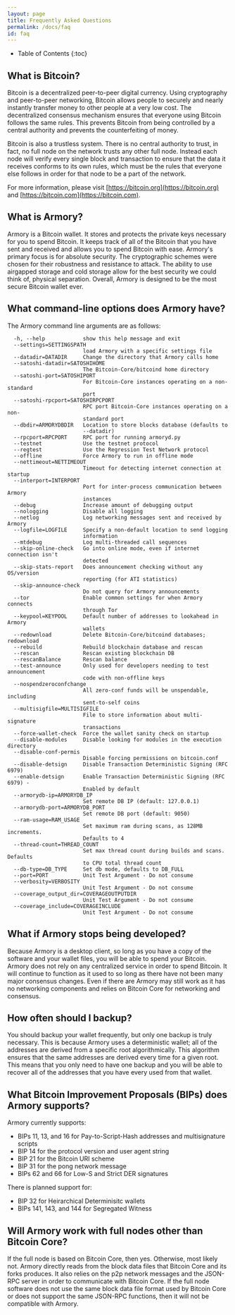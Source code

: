 ```yaml
---
layout: page
title: Frequently Asked Questions
permalink: /docs/faq
id: faq
---
```


* Table of Contents
{:toc}

## What is Bitcoin?

Bitcoin is a decentralized peer-to-peer digital currency. Using cryptography and peer-to-peer networking, Bitcoin allows people to securely and nearly instantly transfer money to other people at a very low cost. The decentralized consensus mechanism ensures that everyone using Bitcoin follows the same rules. This prevents Bitcoin from being controlled by a central authority and prevents the counterfeiting of money.

Bitcoin is also a trustless system. There is no central authority to trust, in fact, no full node on the network trusts any other full node. Instead each node will verify every single block and transaction to ensure that the data it receives conforms to its own rules, which must be the rules that everyone else follows in order for that node to be a part of the network.

For more information, please visit [https://bitcoin.org](https://bitcoin.org) and [https://bitcoin.com](https://bitcoin.com).

## What is Armory?

Armory is a Bitcoin wallet. It stores and protects the private keys necessary for you to spend Bitcoin. It keeps track of all of the Bitcoin that you have sent and received and allows you to spend Bitcoin with ease. Armory's primary focus is for absolute security. The cryptographic schemes were chosen for their robustness and resistance to attack. The ability to use airgapped storage and cold storage allow for the best security we could think of, physical separation. Overall, Armory is designed to be the most secure Bitcoin wallet ever.

## What command-line options does Armory have?

The Armory command line arguments are as follows:

~~~
  -h, --help            show this help message and exit
  --settings=SETTINGSPATH
                        load Armory with a specific settings file
  --datadir=DATADIR     Change the directory that Armory calls home
  --satoshi-datadir=SATOSHIHOME
                        The Bitcoin-Core/bitcoind home directory
  --satoshi-port=SATOSHIPORT
                        For Bitcoin-Core instances operating on a non-standard
                        port
  --satoshi-rpcport=SATOSHIRPCPORT
                        RPC port Bitcoin-Core instances operating on a non-
                        standard port
  --dbdir=ARMORYDBDIR   Location to store blocks database (defaults to
                        --datadir)
  --rpcport=RPCPORT     RPC port for running armoryd.py
  --testnet             Use the testnet protocol
  --regtest             Use the Regression Test Network protocol
  --offline             Force Armory to run in offline mode
  --nettimeout=NETTIMEOUT
                        Timeout for detecting internet connection at startup
  --interport=INTERPORT
                        Port for inter-process communication between Armory
                        instances
  --debug               Increase amount of debugging output
  --nologging           Disable all logging
  --netlog              Log networking messages sent and received by Armory
  --logfile=LOGFILE     Specify a non-default location to send logging
                        information
  --mtdebug             Log multi-threaded call sequences
  --skip-online-check   Go into online mode, even if internet connection isn't
                        detected
  --skip-stats-report   Does announcement checking without any OS/version
                        reporting (for ATI statistics)
  --skip-announce-check
                        Do not query for Armory announcements
  --tor                 Enable common settings for when Armory connects
                        through Tor
  --keypool=KEYPOOL     Default number of addresses to lookahead in Armory
                        wallets
  --redownload          Delete Bitcoin-Core/bitcoind databases; redownload
  --rebuild             Rebuild blockchain database and rescan
  --rescan              Rescan existing blockchain DB
  --rescanBalance       Rescan balance
  --test-announce       Only used for developers needing to test announcement
                        code with non-offline keys
  --nospendzeroconfchange
                        All zero-conf funds will be unspendable, including
                        sent-to-self coins
  --multisigfile=MULTISIGFILE
                        File to store information about multi-signature
                        transactions
  --force-wallet-check  Force the wallet sanity check on startup
  --disable-modules     Disable looking for modules in the execution directory
  --disable-conf-permis
                        Disable forcing permissions on bitcoin.conf
  --disable-detsign     Disable Transaction Deterministic Signing (RFC 6979)
  --enable-detsign      Enable Transaction Deterministic Signing (RFC 6979) -
                        Enabled by default
  --armorydb-ip=ARMORYDB_IP
                        Set remote DB IP (default: 127.0.0.1)
  --armorydb-port=ARMORYDB_PORT
                        Set remote DB port (default: 9050)
  --ram-usage=RAM_USAGE
                        Set maximum ram during scans, as 128MB increments.
                        Defaults to 4
  --thread-count=THREAD_COUNT
                        Set max thread count during builds and scans. Defaults
                        to CPU total thread count
  --db-type=DB_TYPE     Set db mode, defaults to DB_FULL
  --port=PORT           Unit Test Argument - Do not consume
  --verbosity=VERBOSITY
                        Unit Test Argument - Do not consume
  --coverage_output_dir=COVERAGEOUTPUTDIR
                        Unit Test Argument - Do not consume
  --coverage_include=COVERAGEINCLUDE
                        Unit Test Argument - Do not consume
~~~

## What if Armory stops being developed?

Because Armory is a desktop client, so long as you have a copy of the software and your wallet files, you will be able to spend your Bitcoin. Armory does not rely on any centralized service in order to spend Bitcoin. It will continue to function as it used to so long as there have not been many major consensus changes. Even if there are Armory may still work as it has no networking components and relies on Bitcoin Core for networking and consensus.

## How often should I backup?

You should backup your wallet frequently, but only one backup is truly necessary. This is because Armory uses a deterministic wallet; all of the addresses are derived from a specific root algorithmically. This algorithm ensures that the same addresses are derived every time for a given root. This means that you only need to have one backup and you will be able to recover all of the addresses that you have every used from that wallet.

## What Bitcoin Improvement Proposals (BIPs) does Armory supports?

Armory currently supports:

 - BIPs 11, 13, and 16 for Pay-to-Script-Hash addresses and multisignature scripts
 - BIP 14 for the protocol version and user agent string
 - BIP 21 for the Bitcoin URI scheme
 - BIP 31 for the pong network message
 - BIPs 62 and 66 for Low-S and Strict DER signatures

There is planned support for:
 - BIP 32 for Heirarchical Determinisitc wallets
 - BIPs 141, 143, and 144 for Segregated Witness

## Will Armory work with full nodes other than Bitcoin Core?

If the full node is based on Bitcoin Core, then yes. Otherwise, most likely not. Armory directly reads from the block data files that Bitcoin Core and its forks produces. It also relies on the p2p network messages and the JSON-RPC server in order to communicate with Bitcoin Core. If the full node software does not use the same block data file format used by Bitcoin Core or does not support the same JSON-RPC functions, then it will not be compatible with Armory.
